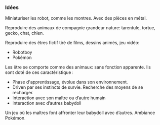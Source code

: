
### Idées 

Miniaturiser les robot, comme les montres. Avec des pièces en métal. 

Reproduire des animaux de compagnie grandeur nature: tarentule, tortue, gecko, chat, chien. 

Reproduire des êtres fictif tiré de films, dessins animés, jeu vidéo:
- Robotboy
- Pokémon 

Les être se comporte comme des animaux: sans fonction apparente. Ils sont doté de ces caractéristique :
- Phase d'apprentissage, évolue dans son environnement.
- Driven par ses instincts de survie. Recherche des moyens de se recharger. 
- Interaction avec son maître ou d’autre humain
- Interaction avec d’autres babydoll

Un jeu où les maîtres font affronter leur babydoll avec d’autres. Ambiance Pokémon. 


